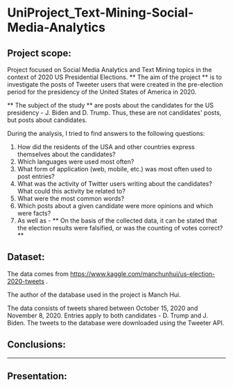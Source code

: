 # UniProject_Text-Mining-Social-Media-Analytics


## Project scope:
Project focused on Social Media Analytics and Text Mining topics in the context of 2020 US Presidential Elections.
** The aim of the project ** is to investigate the posts of Tweeter users that were created in the pre-election period for the presidency of the United States of America in 2020.

** The subject of the study ** are posts about the candidates for the US presidency - J. Biden and D. Trump. Thus, these are not candidates' posts, but posts about candidates.

During the analysis, I tried to find answers to the following questions:
1. How did the residents of the USA and other countries express themselves about the candidates?
2. Which languages were used most often?
3. What form of application (web, mobile, etc.) was most often used to post entries?
4. What was the activity of Twitter users writing about the candidates? What could this activity be related to?
5. What were the most common words?
6. Which posts about a given candidate were more opinions and which were facts?
7. As well as - ** On the basis of the collected data, it can be stated that the election results were falsified, or was the counting of votes correct? ** 

## Dataset: 
The data comes from https://www.kaggle.com/manchunhui/us-election-2020-tweets .

The author of the database used in the project is Manch Hui.

The data consists of tweets shared between October 15, 2020 and November 8, 2020. Entries apply to both candidates - D. Trump and J. Biden. The tweets to the database were downloaded using the Tweeter API. 

## Conclusions: 

---------------------
## Presentation: 
